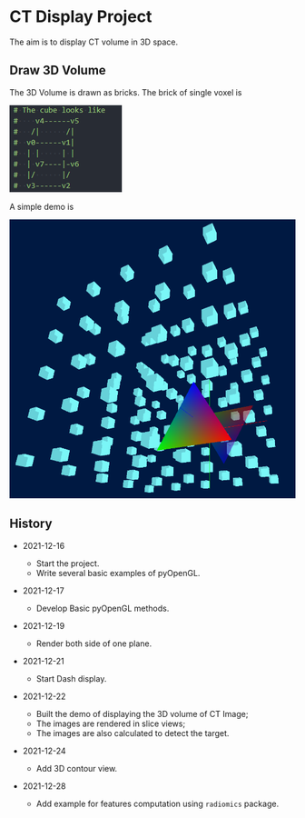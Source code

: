 # CT Display Project

The aim is to display CT volume in 3D space.

## Draw 3D Volume

The 3D Volume is drawn as bricks.
The brick of single voxel is

![pngs-mat3-0](./pngs/mat3-0.png)

A simple demo is

![pngs-mat3-1](./pngs/mat3-1.png)

## History

-   2021-12-16

    -   Start the project.
    -   Write several basic examples of pyOpenGL.

-   2021-12-17

    -   Develop Basic pyOpenGL methods.

-   2021-12-19

    -   Render both side of one plane.

-   2021-12-21

    -   Start Dash display.

-   2021-12-22

    -   Built the demo of displaying the 3D volume of CT Image;
    -   The images are rendered in slice views;
    -   The images are also calculated to detect the target.

-   2021-12-24

    -   Add 3D contour view.

-   2021-12-28

    -   Add example for features computation using `radiomics` package.
